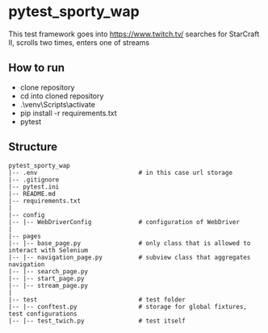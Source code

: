 # pytest_sporty_wap
This test framework goes into https://www.twitch.tv/ searches for StarCraft II, scrolls two times, enters one of streams
## How to run
* clone repository
* cd into cloned repository
* .\venv\Scripts\activate
* pip install -r requirements.txt
* pytest

## Structure
```
pytest_sporty_wap
|-- .env                            # in this case url storage
|-- .gitignore
|-- pytest.ini
|-- README.md
|-- requirements.txt
|
|-- config
|-- |-- WebDriverConfig             # configuration of WebDriver
|
|-- pages
|-- |-- base_page.py                # only class that is allowed to interact with Selenium
|-- |-- navigation_page.py          # subview class that aggregates navigation
|-- |-- search_page.py
|-- |-- start_page.py
|-- |-- stream_page.py
|
|-- test                            # test folder
|-- |-- conftest.py                 # storage for global fixtures, test configurations
|-- |-- test_twich.py               # test itself
```